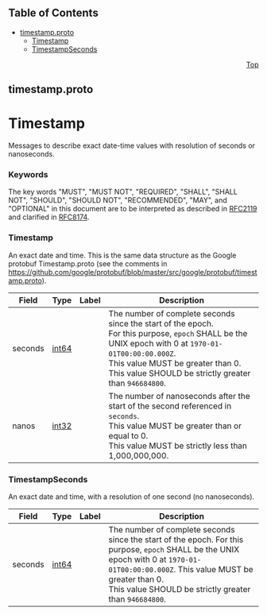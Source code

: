 ## Table of Contents

- [timestamp.proto](#timestamp-proto)
    - [Timestamp](#proto-Timestamp)
    - [TimestampSeconds](#proto-TimestampSeconds)
  



<a name="timestamp-proto"></a>
<p align="right"><a href="#top">Top</a></p>

## timestamp.proto
# Timestamp
Messages to describe exact date-time values with resolution of seconds or nanoseconds.

### Keywords
The key words "MUST", "MUST NOT", "REQUIRED", "SHALL", "SHALL NOT",
"SHOULD", "SHOULD NOT", "RECOMMENDED", "MAY", and "OPTIONAL" in this
document are to be interpreted as described in
[RFC2119](https://www.ietf.org/rfc/rfc2119) and clarified in
[RFC8174](https://www.ietf.org/rfc/rfc8174).


<a name="proto-Timestamp"></a>

### Timestamp
An exact date and time. This is the same data structure as the Google protobuf Timestamp.proto
(see the comments in
https://github.com/google/protobuf/blob/master/src/google/protobuf/timestamp.proto).


| Field | Type | Label | Description |
| ----- | ---- | ----- | ----------- |
| seconds | [int64](#int64) |  | The number of complete seconds since the start of the epoch.<br/> For this purpose, `epoch` SHALL be the UNIX epoch with 0 at `1970-01-01T00:00:00.000Z`.<br/> This value MUST be greater than 0.<br/> This value SHOULD be strictly greater than `946684800`. |
| nanos | [int32](#int32) |  | The number of nanoseconds after the start of the second referenced in `seconds`.<br/> This value MUST be greater than or equal to 0.<br/> This value MUST be strictly less than 1,000,000,000. |






<a name="proto-TimestampSeconds"></a>

### TimestampSeconds
An exact date and time, with a resolution of one second (no nanoseconds).


| Field | Type | Label | Description |
| ----- | ---- | ----- | ----------- |
| seconds | [int64](#int64) |  | The number of complete seconds since the start of the epoch. For this purpose, `epoch` SHALL be the UNIX epoch with 0 at `1970-01-01T00:00:00.000Z`. This value MUST be greater than 0.<br/> This value SHOULD be strictly greater than `946684800`. |





 <!-- end messages -->

 <!-- end enums -->

 <!-- end HasExtensions -->

 <!-- end services -->


